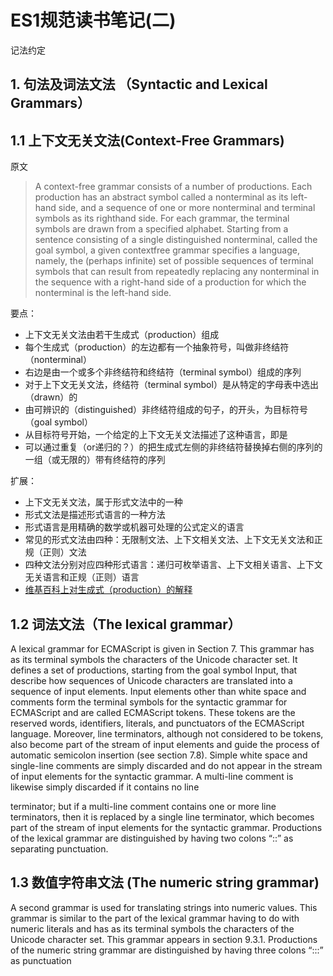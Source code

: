 # ES1规范读书笔记(二)

记法约定

## 1. 句法及词法文法 （Syntactic and Lexical Grammars）

## 1.1 上下文无关文法(Context-Free Grammars)

原文

>A context-free grammar consists of a number of productions. Each production has an abstract symbol called a
nonterminal as its left-hand side, and a sequence of one or more nonterminal and terminal symbols as its righthand
side. For each grammar, the terminal symbols are drawn from a specified alphabet.
Starting from a sentence consisting of a single distinguished nonterminal, called the goal symbol, a given contextfree
grammar specifies a language, namely, the (perhaps infinite) set of possible sequences of terminal symbols
that can result from repeatedly replacing any nonterminal in the sequence with a right-hand side of a production
for which the nonterminal is the left-hand side.

要点：

* 上下文无关文法由若干生成式（production）组成
* 每个生成式（production）的左边都有一个抽象符号，叫做非终结符（nonterminal）
* 右边是由一个或多个非终结符和终结符（terminal symbol）组成的序列
* 对于上下文无关文法，终结符（terminal symbol）是从特定的字母表中选出（drawn）的
* 由可辨识的（distinguished）非终结符组成的句子，的开头，为目标符号（goal symbol）
* 从目标符号开始，一个给定的上下文无关文法描述了这种语言，即是
* 可以通过重复（or递归的？）的把生成式左侧的非终结符替换掉右侧的序列的 一组（或无限的）带有终结符的序列

扩展：

* 上下文无关文法，属于形式文法中的一种
* 形式文法是描述形式语言的一种方法
* 形式语言是用精确的数学或机器可处理的公式定义的语言
* 常见的形式文法由四种：无限制文法、上下文相关文法、上下文无关文法和正规（正则）文法
* 四种文法分别对应四种形式语言：递归可枚举语言、上下文相关语言、上下文无关语言和正规（正则）语言
* [维基百科上对生成式（production）的解释](https://en.wikipedia.org/wiki/Production_(computer_science))

## 1.2  词法文法（The lexical grammar）

A lexical grammar for ECMAScript is given in Section 7. This grammar has as its terminal symbols the
characters of the Unicode character set. It defines a set of productions, starting from the goal symbol Input, that
describe how sequences of Unicode characters are translated into a sequence of input elements.
Input elements other than white space and comments form the terminal symbols for the syntactic grammar for
ECMAScript and are called ECMAScript tokens. These tokens are the reserved words, identifiers, literals, and
punctuators of the ECMAScript language. Moreover, line terminators, although not considered to be tokens, also
become part of the stream of input elements and guide the process of automatic semicolon insertion (see section
7.8). Simple white space and single-line comments are simply discarded and do not appear in the stream of input
elements for the syntactic grammar. A multi-line comment is likewise simply discarded if it contains no line

terminator; but if a multi-line comment contains one or more line terminators, then it is replaced by a single line
terminator, which becomes part of the stream of input elements for the syntactic grammar.
Productions of the lexical grammar are distinguished by having two colons “::” as separating punctuation.

## 1.3  数值字符串文法 (The numeric string grammar)

A second grammar is used for translating strings into numeric values. This grammar is similar to the part of the
lexical grammar having to do with numeric literals and has as its terminal symbols the characters of the Unicode
character set. This grammar appears in section 9.3.1.
Productions of the numeric string grammar are distinguished by having three colons “:::” as punctuation